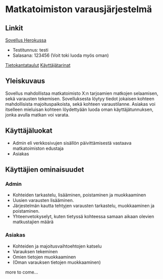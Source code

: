 <h1> Matkatoimiston varausjärjestelmä </h1>
   

   <h2> Linkit </h2>
   
  [Sovellus Herokussa](https://tsoha-matkatoimisto.herokuapp.com/)  
  * Testitunnus: testi 
  * Salasana: 123456 (Voit toki luoda myös oman)  
    
  [Tietokantataulut](https://github.com/pajaz/tsoha-matkatoimisto/blob/master/documentation/Tietokantataulut(first_draft).pdf)  
  [Käyttäjätarinat](https://github.com/pajaz/tsoha-matkatoimisto/blob/master/documentation/userstories.md) 
   
   <h2> Yleiskuvaus </h2>

   Sovellus mahdollistaa matkatoimisto X:n tarjoamien matkojen selaamisen, sekä varausten tekemisen. Sovelluksesta löytyy tiedot jokaisen kohteen mahdollisista majoituspaikoista, sekä kohteen varaustilanne. Asiakas voi itselleen mieluisan kohteen löydettyään luoda oman käyttäjätunnuksen, jonka avulla matkan voi varata.

  <h2> Käyttäjäluokat </h2>
  
  * Admin eli verkkosivujen sisällön päivittämisestä vastaava matkatoimiston edustaja
  * Asiakas

  <h2> Käyttäjien ominaisuudet </h2>
   
   <h3> Admin </h3>
   
   * Kohteiden tarkastelu, lisääminen, poistaminen ja muokkaaminen
   * Uusien varausten lisääminen.
   * Järjestelmän kautta tehtyjen varausten tarkastelu, muokkaaminen ja poistaminen.
   * Yhteenvetokyselyt, kuten tietyssä kohteessa samaan aikaan olevien matkustajien määrä
  
   
   <h3> Asiakas </h3>
   
   * Kohteiden ja majoitusvaihtoehtojen katselu
   * Varauksen tekeminen
   * Omien tietojen muokkaaminen
   * (Oman varauksen tietojen muokkaaminen)
   
   more to come...
